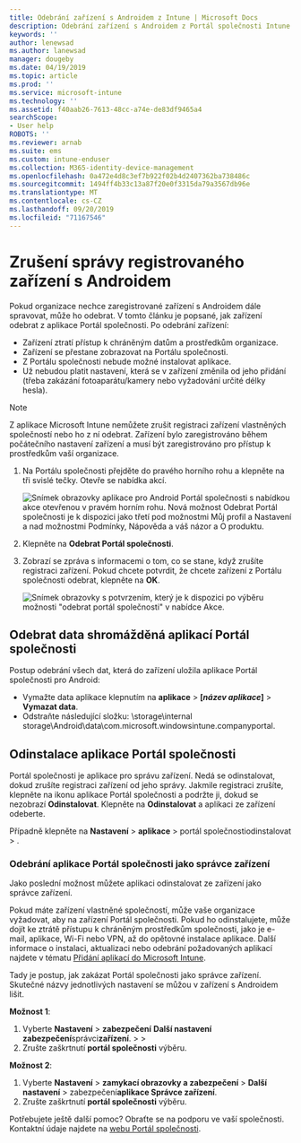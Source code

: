```yaml
---
title: Odebrání zařízení s Androidem z Intune | Microsoft Docs
description: Odebrání zařízení s Androidem z Portál společnosti Intune
keywords: ''
author: lenewsad
ms.author: lanewsad
manager: dougeby
ms.date: 04/19/2019
ms.topic: article
ms.prod: ''
ms.service: microsoft-intune
ms.technology: ''
ms.assetid: f40aab26-7613-48cc-a74e-de83df9465a4
searchScope:
- User help
ROBOTS: ''
ms.reviewer: arnab
ms.suite: ems
ms.custom: intune-enduser
ms.collection: M365-identity-device-management
ms.openlocfilehash: 0a472e4d8c3ef7b922f02b4d2407362ba738486c
ms.sourcegitcommit: 1494ff4b33c13a87f20e0f3315da79a3567db96e
ms.translationtype: MT
ms.contentlocale: cs-CZ
ms.lasthandoff: 09/20/2019
ms.locfileid: "71167546"
---
```

# <a name="unenroll-your-android-device-from-management"></a>Zrušení správy registrovaného zařízení s Androidem  

Pokud organizace nechce zaregistrované zařízení s Androidem dále spravovat, může ho odebrat. V tomto článku je popsané, jak zařízení odebrat z aplikace Portál společnosti. Po odebrání zařízení:  

* Zařízení ztratí přístup k chráněným datům a prostředkům organizace.
* Zařízení se přestane zobrazovat na Portálu společnosti.
* Z Portálu společnosti nebude možné instalovat aplikace.
* Už nebudou platit nastavení, která se v zařízení změnila od jeho přidání (třeba zakázání fotoaparátu/kamery nebo vyžadování určité délky hesla).  

> [!NOTE]
> Z aplikace Microsoft Intune nemůžete zrušit registraci zařízení vlastněných společností nebo ho z ní odebrat. Zařízení bylo zaregistrováno během počátečního nastavení zařízení a musí být zaregistrováno pro přístup k prostředkům vaší organizace.  

1. Na Portálu společnosti přejděte do pravého horního rohu a klepněte na tři svislé tečky. Otevře se nabídka akcí.

   ![Snímek obrazovky aplikace pro Android Portál společnosti s nabídkou akce otevřenou v pravém horním rohu. Nová možnost Odebrat Portál společnosti je k dispozici jako třetí pod možnostmi Můj profil a Nastavení a nad možnostmi Podmínky, Nápověda a váš názor a O produktu.](./media/android_remove_cp_menu_action_after_1705.png)

2. Klepněte na **Odebrat Portál společnosti**.  

3. Zobrazí se zpráva s informacemi o tom, co se stane, když zrušíte registraci zařízení. Pokud chcete potvrdit, že chcete zařízení z Portálu společnosti odebrat, klepněte na **OK**.

   ![Snímek obrazovky s potvrzením, který je k dispozici po výběru možnosti "odebrat portál společnosti" v nabídce Akce.](./media/android_remove_cp_menu_confirmation_after_1705.png)

## <a name="remove-data-collected-by-the-company-portal-app"></a>Odebrat data shromážděná aplikací Portál společnosti  

Postup odebrání všech dat, která do zařízení uložila aplikace Portál společnosti pro Android:

- Vymažte data aplikace klepnutím na **aplikace** > **[*název aplikace*]**  > **Vymazat data**.
- Odstraňte následující složku: \storage\internal storage\Android\data\com.microsoft.windowsintune.companyportal.

## <a name="uninstall-the-company-portal-app"></a>Odinstalace aplikace Portál společnosti

Portál společnosti je aplikace pro správu zařízení. Nedá se odinstalovat, dokud zrušíte registraci zařízení od jeho správy. Jakmile registraci zrušíte, klepněte na ikonu aplikace Portál společnosti a podržte ji, dokud se nezobrazí **Odinstalovat**. Klepněte na **Odinstalovat** a aplikaci ze zařízení odeberte.  

Případně klepněte na **Nastavení** > **aplikace** > portál společnostiodinstalovat > .  

### <a name="remove-the-company-portal-app-as-a-device-administrator"></a>Odebrání aplikace Portál společnosti jako správce zařízení

Jako poslední možnost můžete aplikaci odinstalovat ze zařízení jako správce zařízení.  

Pokud máte zařízení vlastněné společností, může vaše organizace vyžadovat, aby na zařízení Portál společnosti. Pokud ho odinstalujete, může dojít ke ztrátě přístupu k chráněným prostředkům společnosti, jako je e-mail, aplikace, Wi-Fi nebo VPN, až do opětovné instalace aplikace. Další informace o instalaci, aktualizaci nebo odebrání požadovaných aplikací najdete v tématu [Přidání aplikací do Microsoft Intune](https://docs.microsoft.com/intune/apps-add.md#apps-that-are-added-automatically-by-intune).  

Tady je postup, jak zakázat Portál společnosti jako správce zařízení. Skutečné názvy jednotlivých nastavení se můžou v zařízení s Androidem lišit.  

**Možnost 1**:  

1. Vyberte **Nastavení** > **zabezpečení** **Další nastavení zabezpečení**správci**zařízení**. >  >   
2. Zrušte zaškrtnutí **portál společnosti** výběru.  

**Možnost 2**:

1. Vyberte **Nastavení** > **zamykací obrazovky a zabezpečení** > **Další nastavení** > zabezpečení**aplikace Správce zařízení**.
2. Zrušte zaškrtnutí **portál společnosti** výběru.

Potřebujete ještě další pomoc? Obraťte se na podporu ve vaší společnosti. Kontaktní údaje najdete na [webu Portál společnosti](https://go.microsoft.com/fwlink/?linkid=2010980).
